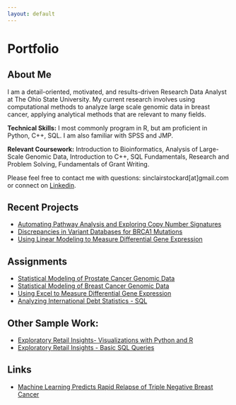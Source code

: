 ```yaml
---
layout: default
---
```

# Portfolio

## About Me

I am a detail-oriented, motivated, and results-driven Research Data Analyst at The Ohio State University. My current research involves using computational methods to analyze large scale genomic data in breast cancer, applying analytical methods that are relevant to many fields.

**Technical Skills:** I most commonly program in R, but am proficient in Python, C++, SQL. I am also familiar with SPSS and JMP.

**Relevant Coursework:** Introduction to Bioinformatics, Analysis of  Large-Scale Genomic Data, Introduction to C++, SQL Fundamentals, Research and Problem Solving, Fundamentals of Grant Writing.

Please feel free to contact me with questions: sinclairstockard[at]gmail.com or connect on [Linkedin](https://www.linkedin.com/in/sturners/).

## Recent Projects
  
* [Automating Pathway Analysis and Exploring Copy Number Signatures](./Pathway.md)
* [Discrepancies in Variant Databases for BRCA1 Mutations](./variants.md)
* [Using Linear Modeling to Measure Differential Gene Expression](./differential.md)

## Assignments

* [Statistical Modeling of Prostate Cancer Genomic Data](./assignments/HW3.html)
* [Statistical Modeling of Breast Cancer Genomic Data](./assignments/Homework_2.html)
* [Using Excel to Measure Differential Gene Expression](./assignments/HW2_Mod2.pdf)
* [Analyzing International Debt Statistics - SQL](./sql/debt.html)

## Other Sample Work:

* [Exploratory Retail Insights- Visualizations with Python and R](./shopping.md)
* [Exploratory Retail Insights - Basic SQL Queries](./sql.md)

## Links

* [Machine Learning Predicts Rapid Relapse of Triple Negative Breast Cancer](https://www.biorxiv.org/content/10.1101/613604v1)

